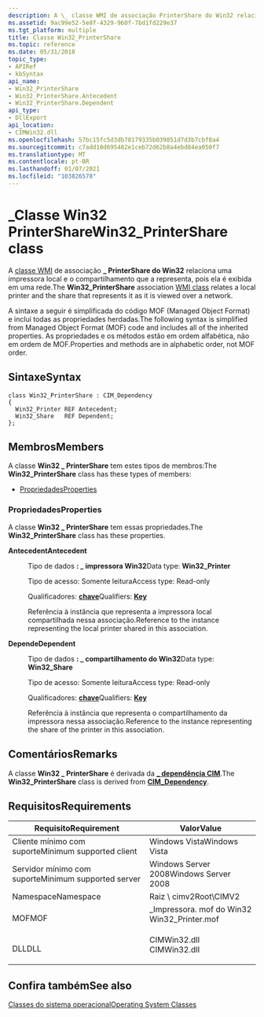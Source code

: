 ```yaml
---
description: A \_ classe WMI de associação PrinterShare do Win32 relaciona uma impressora local e o compartilhamento que a representa, pois ela é exibida em uma rede.
ms.assetid: 9ac99e52-5e8f-4329-960f-7bd1fd229e37
ms.tgt_platform: multiple
title: Classe Win32_PrinterShare
ms.topic: reference
ms.date: 05/31/2018
topic_type:
- APIRef
- kbSyntax
api_name:
- Win32_PrinterShare
- Win32_PrinterShare.Antecedent
- Win32_PrinterShare.Dependent
api_type:
- DllExport
api_location:
- CIMWin32.dll
ms.openlocfilehash: 57bc15fc5d3db78179335b039851d7d3b7cbf8a4
ms.sourcegitcommit: c7add10d695482e1ceb72d62b8a4ebd84ea050f7
ms.translationtype: MT
ms.contentlocale: pt-BR
ms.lasthandoff: 01/07/2021
ms.locfileid: "103826578"
---
```

# <a name="win32_printershare-class"></a><span data-ttu-id="41bce-103">\_Classe Win32 PrinterShare</span><span class="sxs-lookup"><span data-stu-id="41bce-103">Win32\_PrinterShare class</span></span>

<span data-ttu-id="41bce-104">A [classe WMI](../wmisdk/retrieving-a-class.md) de associação **\_ PrinterShare do Win32** relaciona uma impressora local e o compartilhamento que a representa, pois ela é exibida em uma rede.</span><span class="sxs-lookup"><span data-stu-id="41bce-104">The **Win32\_PrinterShare** association [WMI class](../wmisdk/retrieving-a-class.md) relates a local printer and the share that represents it as it is viewed over a network.</span></span>

<span data-ttu-id="41bce-105">A sintaxe a seguir é simplificada do código MOF (Managed Object Format) e inclui todas as propriedades herdadas.</span><span class="sxs-lookup"><span data-stu-id="41bce-105">The following syntax is simplified from Managed Object Format (MOF) code and includes all of the inherited properties.</span></span> <span data-ttu-id="41bce-106">As propriedades e os métodos estão em ordem alfabética, não em ordem de MOF.</span><span class="sxs-lookup"><span data-stu-id="41bce-106">Properties and methods are in alphabetic order, not MOF order.</span></span>

## <a name="syntax"></a><span data-ttu-id="41bce-107">Sintaxe</span><span class="sxs-lookup"><span data-stu-id="41bce-107">Syntax</span></span>

``` syntax
class Win32_PrinterShare : CIM_Dependency
{
  Win32_Printer REF Antecedent;
  Win32_Share   REF Dependent;
};
```

## <a name="members"></a><span data-ttu-id="41bce-108">Membros</span><span class="sxs-lookup"><span data-stu-id="41bce-108">Members</span></span>

<span data-ttu-id="41bce-109">A classe **Win32 \_ PrinterShare** tem estes tipos de membros:</span><span class="sxs-lookup"><span data-stu-id="41bce-109">The **Win32\_PrinterShare** class has these types of members:</span></span>

-   [<span data-ttu-id="41bce-110">Propriedades</span><span class="sxs-lookup"><span data-stu-id="41bce-110">Properties</span></span>](#properties)

### <a name="properties"></a><span data-ttu-id="41bce-111">Propriedades</span><span class="sxs-lookup"><span data-stu-id="41bce-111">Properties</span></span>

<span data-ttu-id="41bce-112">A classe **Win32 \_ PrinterShare** tem essas propriedades.</span><span class="sxs-lookup"><span data-stu-id="41bce-112">The **Win32\_PrinterShare** class has these properties.</span></span>

<dl> <dt>

<span data-ttu-id="41bce-113">**Antecedent**</span><span class="sxs-lookup"><span data-stu-id="41bce-113">**Antecedent**</span></span>
</dt> <dd> <dl> <dt>

<span data-ttu-id="41bce-114">Tipo de dados **: \_ impressora Win32**</span><span class="sxs-lookup"><span data-stu-id="41bce-114">Data type: **Win32\_Printer**</span></span>
</dt> <dt>

<span data-ttu-id="41bce-115">Tipo de acesso: Somente leitura</span><span class="sxs-lookup"><span data-stu-id="41bce-115">Access type: Read-only</span></span>
</dt> <dt>

<span data-ttu-id="41bce-116">Qualificadores: [ **chave**](../wmisdk/standard-qualifiers.md)</span><span class="sxs-lookup"><span data-stu-id="41bce-116">Qualifiers: [**Key**](../wmisdk/standard-qualifiers.md)</span></span>
</dt> </dl>

<span data-ttu-id="41bce-117">Referência à instância que representa a impressora local compartilhada nessa associação.</span><span class="sxs-lookup"><span data-stu-id="41bce-117">Reference to the instance representing the local printer shared in this association.</span></span>

</dd> <dt>

<span data-ttu-id="41bce-118">**Depende**</span><span class="sxs-lookup"><span data-stu-id="41bce-118">**Dependent**</span></span>
</dt> <dd> <dl> <dt>

<span data-ttu-id="41bce-119">Tipo de dados **: \_ compartilhamento do Win32**</span><span class="sxs-lookup"><span data-stu-id="41bce-119">Data type: **Win32\_Share**</span></span>
</dt> <dt>

<span data-ttu-id="41bce-120">Tipo de acesso: Somente leitura</span><span class="sxs-lookup"><span data-stu-id="41bce-120">Access type: Read-only</span></span>
</dt> <dt>

<span data-ttu-id="41bce-121">Qualificadores: [ **chave**](../wmisdk/standard-qualifiers.md)</span><span class="sxs-lookup"><span data-stu-id="41bce-121">Qualifiers: [**Key**](../wmisdk/standard-qualifiers.md)</span></span>
</dt> </dl>

<span data-ttu-id="41bce-122">Referência à instância que representa o compartilhamento da impressora nessa associação.</span><span class="sxs-lookup"><span data-stu-id="41bce-122">Reference to the instance representing the share of the printer in this association.</span></span>

</dd> </dl>

## <a name="remarks"></a><span data-ttu-id="41bce-123">Comentários</span><span class="sxs-lookup"><span data-stu-id="41bce-123">Remarks</span></span>

<span data-ttu-id="41bce-124">A classe **Win32 \_ PrinterShare** é derivada da [**\_ dependência CIM**](cim-dependency.md).</span><span class="sxs-lookup"><span data-stu-id="41bce-124">The **Win32\_PrinterShare** class is derived from [**CIM\_Dependency**](cim-dependency.md).</span></span>

## <a name="requirements"></a><span data-ttu-id="41bce-125">Requisitos</span><span class="sxs-lookup"><span data-stu-id="41bce-125">Requirements</span></span>



| <span data-ttu-id="41bce-126">Requisito</span><span class="sxs-lookup"><span data-stu-id="41bce-126">Requirement</span></span> | <span data-ttu-id="41bce-127">Valor</span><span class="sxs-lookup"><span data-stu-id="41bce-127">Value</span></span> |
|-------------------------------------|-----------------------------------------------------------------------------------------------|
| <span data-ttu-id="41bce-128">Cliente mínimo com suporte</span><span class="sxs-lookup"><span data-stu-id="41bce-128">Minimum supported client</span></span><br/> | <span data-ttu-id="41bce-129">Windows Vista</span><span class="sxs-lookup"><span data-stu-id="41bce-129">Windows Vista</span></span><br/>                                                                      |
| <span data-ttu-id="41bce-130">Servidor mínimo com suporte</span><span class="sxs-lookup"><span data-stu-id="41bce-130">Minimum supported server</span></span><br/> | <span data-ttu-id="41bce-131">Windows Server 2008</span><span class="sxs-lookup"><span data-stu-id="41bce-131">Windows Server 2008</span></span><br/>                                                                |
| <span data-ttu-id="41bce-132">Namespace</span><span class="sxs-lookup"><span data-stu-id="41bce-132">Namespace</span></span><br/>                | <span data-ttu-id="41bce-133">Raiz \\ cimv2</span><span class="sxs-lookup"><span data-stu-id="41bce-133">Root\\CIMV2</span></span><br/>                                                                        |
| <span data-ttu-id="41bce-134">MOF</span><span class="sxs-lookup"><span data-stu-id="41bce-134">MOF</span></span><br/>                      | <dl> <span data-ttu-id="41bce-135"><dt>\_Impressora. mof do Win32</dt></span><span class="sxs-lookup"><span data-stu-id="41bce-135"><dt>Win32\_Printer.mof</dt></span></span> </dl> |
| <span data-ttu-id="41bce-136">DLL</span><span class="sxs-lookup"><span data-stu-id="41bce-136">DLL</span></span><br/>                      | <dl> <span data-ttu-id="41bce-137"><dt>CIMWin32.dll</dt></span><span class="sxs-lookup"><span data-stu-id="41bce-137"><dt>CIMWin32.dll</dt></span></span> </dl>       |



## <a name="see-also"></a><span data-ttu-id="41bce-138">Confira também</span><span class="sxs-lookup"><span data-stu-id="41bce-138">See also</span></span>

<dl> <dt>

[<span data-ttu-id="41bce-139">Classes do sistema operacional</span><span class="sxs-lookup"><span data-stu-id="41bce-139">Operating System Classes</span></span>](./operating-system-classes.md)
</dt> </dl>

 

 
